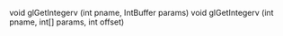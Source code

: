 void glGetIntegerv (int pname, IntBuffer params)
void glGetIntegerv (int pname, int[] params, int offset)

